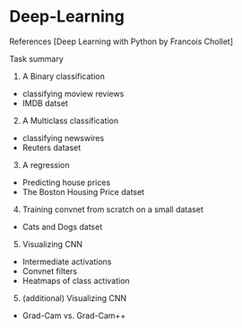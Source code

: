 # Deep-Learning

References [Deep Learning with Python by Francois Chollet]

Task summary 
1. A Binary classification 
  - classifying moview reviews 
  - IMDB datset

2. A Multiclass classification
  - classifying newswires
  - Reuters dataset

3. A regression 
  - Predicting house prices
  - The Boston Housing Price datset 

4. Training convnet from scratch on a small dataset
  - Cats and Dogs datset

5. Visualizing CNN 
  - Intermediate activations
  - Convnet filters
  - Heatmaps of class activation
  
5. (additional) Visualizing CNN
  - Grad-Cam vs. Grad-Cam++


